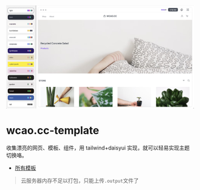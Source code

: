 ![](./readme/preview.jpg)

# wcao.cc-template

收集漂亮的网页、模板、组件，用 tailwind+daisyui 实现，就可以轻易实现主题切换咯。

- [所有模板](https://wcao.cc)

> 云服务器内存不足以打包，只能上传`.output`文件了
